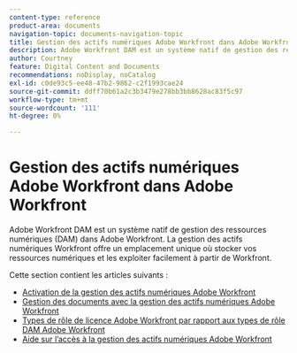 ```yaml
---
content-type: reference
product-area: documents
navigation-topic: documents-navigation-topic
title: Gestion des actifs numériques Adobe Workfront dans Adobe Workfront
description: Adobe Workfront DAM est un système natif de gestion des ressources numériques (DAM) dans Adobe Workfront. La gestion des actifs numériques Workfront offre un emplacement unique où stocker vos ressources numériques et les exploiter facilement à partir de Workfront.
author: Courtney
feature: Digital Content and Documents
recommendations: noDisplay, noCatalog
exl-id: c0de93c5-ee48-47b2-9862-c2f1993cae24
source-git-commit: ddff70b61a2c3b3479e278bb3bb8628ac83f5c97
workflow-type: tm+mt
source-wordcount: '111'
ht-degree: 0%

---
```


# Gestion des actifs numériques Adobe Workfront dans Adobe Workfront

Adobe Workfront DAM est un système natif de gestion des ressources numériques (DAM) dans Adobe Workfront. La gestion des actifs numériques Workfront offre un emplacement unique où stocker vos ressources numériques et les exploiter facilement à partir de Workfront.

Cette section contient les articles suivants :

* [Activation de la gestion des actifs numériques Adobe Workfront](../../documents/workfront-dam-within-workfront/enable-wf-dam.md)
* [Gestion des documents avec la gestion des actifs numériques Adobe Workfront](../../documents/workfront-dam-within-workfront/manage-docs-with-wf-dam.md)
* [Types de rôle de licence Adobe Workfront par rapport aux types de rôle DAM Adobe Workfront](../../documents/workfront-dam-within-workfront/difference-between-wf-dam-role-types.md)
* [Aide sur l’accès à la gestion des actifs numériques Adobe Workfront](../../documents/workfront-dam-within-workfront/access-help-workfront-dam.md)
